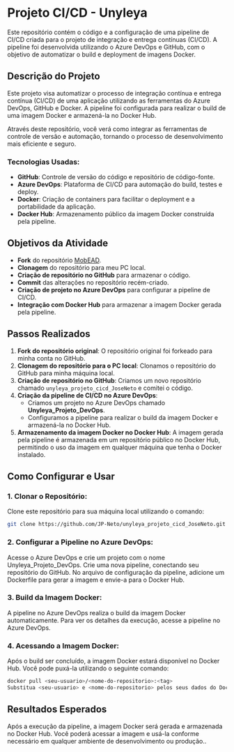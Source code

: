 # Projeto CI/CD - Unyleya

Este repositório contém o código e a configuração de uma pipeline de CI/CD criada para o projeto de integração e entrega contínuas (CI/CD). A pipeline foi desenvolvida utilizando o Azure DevOps e GitHub, com o objetivo de automatizar o build e deployment de imagens Docker.

## Descrição do Projeto

Este projeto visa automatizar o processo de integração contínua e entrega contínua (CI/CD) de uma aplicação utilizando as ferramentas do Azure DevOps, GitHub e Docker. A pipeline foi configurada para realizar o build de uma imagem Docker e armazená-la no Docker Hub. 

Através deste repositório, você verá como integrar as ferramentas de controle de versão e automação, tornando o processo de desenvolvimento mais eficiente e seguro.

### Tecnologias Usadas:
- **GitHub**: Controle de versão do código e repositório de código-fonte.
- **Azure DevOps**: Plataforma de CI/CD para automação do build, testes e deploy.
- **Docker**: Criação de containers para facilitar o deployment e a portabilidade da aplicação.
- **Docker Hub**: Armazenamento público da imagem Docker construída pela pipeline.

## Objetivos da Atividade

- **Fork** do repositório [MobEAD](https://github.com/osanam-giordane/MobEAD).
- **Clonagem** do repositório para meu PC local.
- **Criação de repositório no GitHub** para armazenar o código.
- **Commit** das alterações no repositório recém-criado.
- **Criação de projeto no Azure DevOps** para configurar a pipeline de CI/CD.
- **Integração com Docker Hub** para armazenar a imagem Docker gerada pela pipeline.

## Passos Realizados

1. **Fork do repositório original**: O repositório original foi forkeado para minha conta no GitHub.
2. **Clonagem do repositório para o PC local**: Clonamos o repositório do GitHub para minha máquina local.
3. **Criação de repositório no GitHub**: Criamos um novo repositório chamado `unyleya_projeto_cicd_JoseNeto` e comitei o código.
4. **Criação da pipeline de CI/CD no Azure DevOps**:
    - Criamos um projeto no Azure DevOps chamado **Unyleya_Projeto_DevOps**.
    - Configuramos a pipeline para realizar o build da imagem Docker e armazená-la no Docker Hub.
5. **Armazenamento da imagem Docker no Docker Hub**: A imagem gerada pela pipeline é armazenada em um repositório público no Docker Hub, permitindo o uso da imagem em qualquer máquina que tenha o Docker instalado.

## Como Configurar e Usar

### 1. Clonar o Repositório:
Clone este repositório para sua máquina local utilizando o comando:

```bash
git clone https://github.com/JP-Neto/unyleya_projeto_cicd_JoseNeto.git
```

### 2. Configurar a Pipeline no Azure DevOps:
Acesse o Azure DevOps e crie um projeto com o nome Unyleya_Projeto_DevOps.
Crie uma nova pipeline, conectando seu repositório do GitHub.
No arquivo de configuração da pipeline, adicione um Dockerfile para gerar a imagem e envie-a para o Docker Hub.
### 3. Build da Imagem Docker:
A pipeline no Azure DevOps realiza o build da imagem Docker automaticamente. Para ver os detalhes da execução, acesse a pipeline no Azure DevOps.

### 4. Acessando a Imagem Docker:
Após o build ser concluído, a imagem Docker estará disponível no Docker Hub. Você pode puxá-la utilizando o seguinte comando:
```bash
docker pull <seu-usuario>/<nome-do-repositorio>:<tag>
Substitua <seu-usuario> e <nome-do-repositorio> pelos seus dados do Docker Hub.
```
## Resultados Esperados
Após a execução da pipeline, a imagem Docker será gerada e armazenada no Docker Hub. Você poderá acessar a imagem e usá-la conforme necessário em qualquer ambiente de desenvolvimento ou produção..


